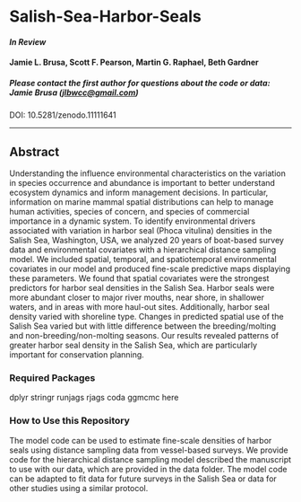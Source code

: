# Salish-Sea-Harbor-Seals

#### *In Review*  

#### Jamie L. Brusa, Scott F. Pearson, Martin G. Raphael, Beth Gardner 

##### Please contact the first author for questions about the code or data: Jamie Brusa (jlbwcc@gmail.com)

DOI: 10.5281/zenodo.11111641

_______________________________________________________________________________________

## Abstract

Understanding the influence environmental characteristics on the variation in species occurrence and abundance is important to better understand ecosystem dynamics and inform management decisions. In particular, information on marine mammal spatial distributions can help to manage human activities, species of concern, and species of commercial importance in a dynamic system. To identify environmental drivers associated with variation in harbor seal (Phoca vitulina) densities in the Salish Sea, Washington, USA, we analyzed 20 years of boat-based survey data and environmental covariates with a hierarchical distance sampling model. We included spatial, temporal, and spatiotemporal environmental covariates in our model and produced fine-scale predictive maps displaying these parameters.  We found that spatial covariates were the strongest predictors for harbor seal densities in the Salish Sea.  Harbor seals were more abundant closer to major river mouths, near shore, in shallower waters, and in areas with more haul-out sites.  Additionally, harbor seal density varied with shoreline type.  Changes in predicted spatial use of the Salish Sea varied but with little difference between the breeding/molting and non-breeding/non-molting seasons.  Our results revealed patterns of greater harbor seal density in the Salish Sea, which are particularly important for conservation planning.

### Required Packages
dplyr
stringr
runjags
rjags
coda
ggmcmc
here

### How to Use this Repository
The model code can be used to estimate fine-scale densities of harbor seals using distance sampling data from vessel-based surveys. We provide code for the hierarchical distance sampling model described the manuscript to use with our data, which are provided in the data folder. The model code can be adapted to fit data for future surveys in the Salish Sea or data for other studies using a similar protocol.
